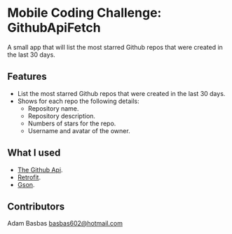 # Mobile Coding Challenge: GithubApiFetch
A small app that will list the most starred Github repos that were created in the last 30 days.

## Features
- List the most starred Github repos that were created in the last 30 days.
- Shows for each repo the following details:
    - Repository name.
    - Repository description.
    - Numbers of stars for the repo.
    - Username and avatar of the owner. 
    
## What I used
- [The Github Api](https://developer.github.com/v3/).
- [Retrofit](https://square.github.io/retrofit/).
- [Gson](https://github.com/google/gson).

## Contributors
Adam Basbas <basbas602@hotmail.com>


